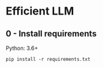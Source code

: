 # Efficient LLM



## 0 - Install requirements
Python: 3.6+
```setup
pip install -r requirements.txt 
```
